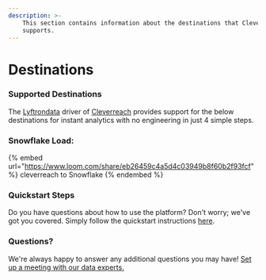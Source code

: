 ```yaml
---
description: >-
    This section contains information about the destinations that Cleverreach
    supports.
---
```


# Destinations

### Supported Destinations

The [Lyftrondata](https://www.lyftrondata.com/) driver of [Cleverreach](https://www.lyftrondata.com/integration/marketing-analytics/cleverreach/) provides support for the below destinations for instant analytics with no engineering in just 4 simple steps.

### Snowflake Load:

{% embed url="https://www.loom.com/share/eb26459c4a5d4c03949b8f60b2f93fcf" %}
cleverreach to Snowflake
{% endembed %}

### Quickstart Steps

Do you have questions about how to use the platform? Don't worry; we've got you covered. Simply follow the quickstart instructions [here](../../../quickstart-steps.md).

### Questions? <a href="#questions" id="questions"></a>

We're always happy to answer any additional questions you may have! [Set up a meeting with our data experts.](https://www.lyftrondata.com/book-a-meeting/)
